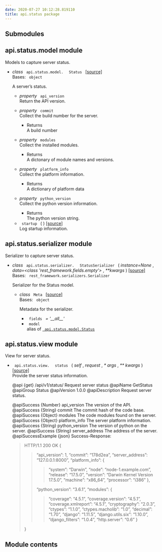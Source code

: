 ```yaml
---
date: 2020-07-27 10:12:28.819110
title: api.status package
---
```

<div id="api-status-package" class="section">


<div id="submodules" class="section">

## Submodules

</div>

<div id="module-api.status.model" class="section">

<span id="api-status-model-module"> </span>

## api.status.model module

Models to capture server status.

  - *class* `  api.status.model.  ` `  Status  `
    [<span class="viewcode-link"> \[source\]
    </span>](../../_modules/api/status/model/#Status)  
    Bases: `  object  `
    
    A server’s status.
    
      - *property* `  api_version  `  
        Return the API version.
    
    <!-- end list -->
    
      - *property* `  commit  `  
        Collect the build number for the server.
        
          - Returns  
            A build number
    
    <!-- end list -->
    
      - *property* `  modules  `  
        Collect the installed modules.
        
          - Returns  
            A dictonary of module names and versions.
    
    <!-- end list -->
    
      - *property* `  platform_info  `  
        Collect the platform information.
        
          - Returns  
            A dictionary of platform data
    
    <!-- end list -->
    
      - *property* `  python_version  `  
        Collect the python version information.
        
          - Returns  
            The python version string.
    
    <!-- end list -->
    
      - `  startup  ` <span class="sig-paren"> ( </span>
        <span class="sig-paren"> ) </span> [<span class="viewcode-link">
        \[source\]
        </span>](../../_modules/api/status/model/#Status.startup)  
        Log startup information.

</div>

<div id="module-api.status.serializer" class="section">

<span id="api-status-serializer-module"> </span>

## api.status.serializer module

Serializer to capture server status.

  - *class* `  api.status.serializer.  ` `  StatusSerializer  `
    <span class="sig-paren"> ( </span> *instance=None* , *data=\<class
    'rest\_framework.fields.empty'\>* , *\*\*kwargs*
    <span class="sig-paren"> ) </span> [<span class="viewcode-link">
    \[source\]
    </span>](../../_modules/api/status/serializer/#StatusSerializer)  
    Bases: `  rest_framework.serializers.Serializer  `
    
    Serializer for the Status model.
    
      - *class* `  Meta  ` [<span class="viewcode-link"> \[source\]
        </span>](../../_modules/api/status/serializer/#StatusSerializer.Meta)  
        Bases: `  object  `
        
        Metadata for the serializer.
        
          - `  fields  ` *= '\_\_all\_\_'*
        
        <!-- end list -->
        
          - `  model  `  
            alias of [`  api.status.model.Status
             `](#api.status.model.Status "api.status.model.Status")

</div>

<div id="module-api.status.view" class="section">

<span id="api-status-view-module"> </span>

## api.status.view module

View for server status.

  - `  api.status.view.  ` `  status  ` <span class="sig-paren"> (
    </span> *<span class="n"> self </span>* , *<span class="n"> request
    </span>* , *<span class="o"> \* </span> <span class="n"> args
    </span>* , *<span class="o"> \*\* </span> <span class="n"> kwargs
    </span>* <span class="sig-paren"> ) </span>
    [<span class="viewcode-link"> \[source\]
    </span>](../../_modules/api/status/view/#status)  
    Provide the server status information.
    
    @api {get} /api/v1/status/ Request server status @apiName GetStatus
    @apiGroup Status @apiVersion 1.0.0 @apiDescription Request server
    status.
    
    @apiSuccess {Number} api\_version The version of the API.
    @apiSuccess {String} commit The commit hash of the code base.
    @apiSuccess {Object} modules The code modules found on the server.
    @apiSuccess {Object} platform\_info The server platform information.
    @apiSuccess {String} python\_version The version of python on the
    server. @apiSuccess {String} server\_address The address of the
    server. @apiSuccessExample {json} Success-Response:
    
    > 
    > 
    > <div>
    > 
    > HTTP/1.1 200 OK {
    > 
    > > 
    > > 
    > > <div>
    > > 
    > > “api\_version”: 1, “commit”: “178d2ea”, “server\_address”:
    > > “127.0.0.1:8000”, “platform\_info”: {
    > > 
    > > > 
    > > > 
    > > > <div>
    > > > 
    > > > “system”: “Darwin”, “node”: “node-1.example.com”, “release”:
    > > > “17.5.0”, “version”: “Darwin Kernel Version 17.5.0”,
    > > > “machine”: “x86\_64”, “processor”: “i386” },
    > > > 
    > > > </div>
    > > 
    > > “python\_version”: “3.6.1”, “modules”: {
    > > 
    > > > 
    > > > 
    > > > <div>
    > > > 
    > > > “coverage”: “4.5.1”, “coverage.version”: “4.5.1”,
    > > > “coverage.xmlreport”: “4.5.1”, “cryptography”: “2.0.3”,
    > > > “ctypes”: “1.1.0”, “ctypes.macholib”: “1.0”, “decimal”:
    > > > “1.70”, “django”: “1.11.5”, “django.utils.six”: “1.10.0”,
    > > > “django\_filters”: “1.0.4”, “http.server”: “0.6” }
    > > > 
    > > > </div>
    > > 
    > > </div>
    > 
    > }
    > 
    > </div>

</div>

<div id="module-api.status" class="section">

<span id="module-contents"> </span>

## Module contents

</div>

</div>